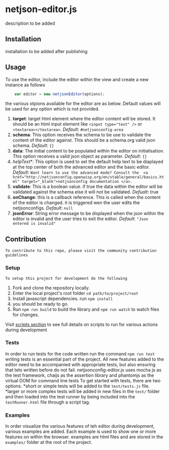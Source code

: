 # netjson-editor.js

description to be added

## Installation
 
 installation to be added after publishing

## Usage

To use the editor, include the editor within the view and create a new instance as follows
```javascript
	var editor = new netjsonEditor(options);
```
the various otpions available for the editor are as below. Default values will be used for any option which is not provided.

1. **target**: target html element where the editor content will be stored. It should be an html input element like `<input type="text" />` or `<textarea></textarea>`. _Default_: `#netjsonconfig-area`
2. **schema**: This option receives the schema to be use to validate the content of the editor against. This should be a schema.org valid json schema. _Default_: `{}`
3. **data**: The initial content to be populated within the editor on initialisation. This option receives a valid json object as parameter. _Default_: `{}`
4. *helpText**: This option is used to set the default help text to be diaplayed at the top center of both the advanced editor and the basic editor. _Default_: `Want learn to use the advanced mode? Consult the  <a href="http://netjsonconfig.openwisp.org/en/stable/general/basics.html" target="_blank">netjsonconfig documentation </a>.`
5. **validate**: This is a boolean value. if true the data within the editor will be validated against the schema else it will not be validated. _Defualt_: true
6. **onChange**: this is a callback reference. This is called when the content of the editor is changed. it is triggered wen the user edits the netjsonconfigs. _Default_: `null`
7. **jsonError**: String error message to be displayed when the json within the editor is invalid and the user tries to exit the editor. _Default_: `"Json entered is invalid"`

## Contribution
	To contribute to this repo, please visit the community contribution guidelines

### Setup
	To setup this project for development do the following

1. Fork and clone the repository locally.
2. Enter the local project's root folder `cd path/to/project/root`
3. Install javascript dependencies. run `npm install`
4. you should be ready to go.
5. Run `npm run build` to build the library and `npm run watch` to watch files for changes.

Visit [scripts section](#) to see full details on scripts to run for various actions during development

### Tests
In order to run tests for the code written run the command 
`npm run test`
writing tests is an essential part of the project. All new features added to the editor need to be accompanied with appropriate tests, but also ensuring that tets written before do not fail. netjsonconfig-editor.js uses mocha js as the test framework, chaijs as the assertion library and phantomjs as the virtual DOM for command line tests To get started with tests, there are two options. 
*short  or simple tests will be added to the `test/tests.js` file. 
*larger or more complex tests will be added in new files in the `test/` folder and then loaded into the test runner by being included into the `testRunner.html` file through a script tag.

### Examples
In order visualize the various features of teh editor during development, various examples are added. Each example is used to show one or more features on within the browser. examples are html files and are stored in the `examples/` folder at the root of the project.
